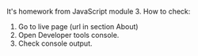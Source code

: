 It's homework from JavaScript module 3. How to check:

1. Go to live page (url in section About)
2. Open Developer tools console.
3. Check console output.
